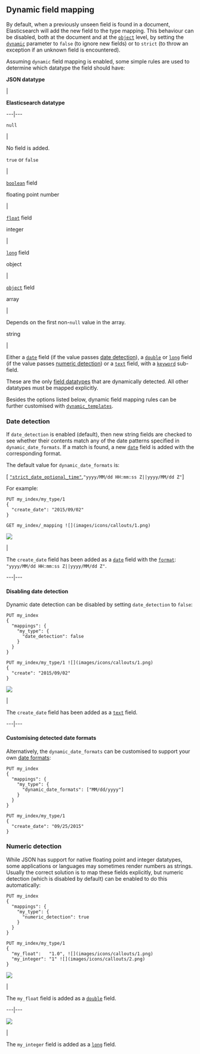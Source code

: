 ## Dynamic field mapping

By default, when a previously unseen field is found in a document, Elasticsearch will add the new field to the type mapping. This behaviour can be disabled, both at the document and at the [`object`](object.html) level, by setting the [`dynamic`](dynamic.html) parameter to `false` (to ignore new fields) or to `strict` (to throw an exception if an unknown field is encountered).

Assuming `dynamic` field mapping is enabled, some simple rules are used to determine which datatype the field should have:

**JSON datatype**

| 

**Elasticsearch datatype**  
  
---|---  
  
`null`

| 

No field is added.   
  
`true` or `false`

| 

[`boolean`](boolean.html) field   
  
floating point number 

| 

[`float`](number.html) field   
  
integer 

| 

[`long`](number.html) field   
  
object 

| 

[`object`](object.html) field   
  
array 

| 

Depends on the first non-`null` value in the array.   
  
string 

| 

Either a [`date`](date.html) field (if the value passes [date detection](dynamic-field-mapping.html#date-detection)), a [`double`](number.html) or [`long`](number.html) field (if the value passes [numeric detection](dynamic-field-mapping.html#numeric-detection)) or a [`text`](text.html) field, with a [`keyword`](keyword.html) sub-field.   
  
These are the only [field datatypes](mapping-types.html) that are dynamically detected. All other datatypes must be mapped explicitly.

Besides the options listed below, dynamic field mapping rules can be further customised with [`dynamic_templates`](dynamic-templates.html).

### Date detection

If `date_detection` is enabled (default), then new string fields are checked to see whether their contents match any of the date patterns specified in `dynamic_date_formats`. If a match is found, a new [`date`](date.html) field is added with the corresponding format.

The default value for `dynamic_date_formats` is:

[ [`"strict_date_optional_time"`](mapping-date-format.html#strict-date-time),`"yyyy/MM/dd HH:mm:ss Z||yyyy/MM/dd Z"`]

For example:
    
    
    PUT my_index/my_type/1
    {
      "create_date": "2015/09/02"
    }
    
    GET my_index/_mapping ![](images/icons/callouts/1.png)

![](images/icons/callouts/1.png)

| 

The `create_date` field has been added as a [`date`](date.html) field with the [`format`](mapping-date-format.html): `"yyyy/MM/dd HH:mm:ss Z||yyyy/MM/dd Z"`.   
  
---|---  
  
#### Disabling date detection

Dynamic date detection can be disabled by setting `date_detection` to `false`:
    
    
    PUT my_index
    {
      "mappings": {
        "my_type": {
          "date_detection": false
        }
      }
    }
    
    PUT my_index/my_type/1 ![](images/icons/callouts/1.png)
    {
      "create": "2015/09/02"
    }

![](images/icons/callouts/1.png)

| 

The `create_date` field has been added as a [`text`](text.html) field.   
  
---|---  
  
#### Customising detected date formats

Alternatively, the `dynamic_date_formats` can be customised to support your own [date formats](mapping-date-format.html):
    
    
    PUT my_index
    {
      "mappings": {
        "my_type": {
          "dynamic_date_formats": ["MM/dd/yyyy"]
        }
      }
    }
    
    PUT my_index/my_type/1
    {
      "create_date": "09/25/2015"
    }

### Numeric detection

While JSON has support for native floating point and integer datatypes, some applications or languages may sometimes render numbers as strings. Usually the correct solution is to map these fields explicitly, but numeric detection (which is disabled by default) can be enabled to do this automatically:
    
    
    PUT my_index
    {
      "mappings": {
        "my_type": {
          "numeric_detection": true
        }
      }
    }
    
    PUT my_index/my_type/1
    {
      "my_float":   "1.0", ![](images/icons/callouts/1.png)
      "my_integer": "1" ![](images/icons/callouts/2.png)
    }

![](images/icons/callouts/1.png)

| 

The `my_float` field is added as a [`double`](number.html) field.   
  
---|---  
  
![](images/icons/callouts/2.png)

| 

The `my_integer` field is added as a [`long`](number.html) field. 
